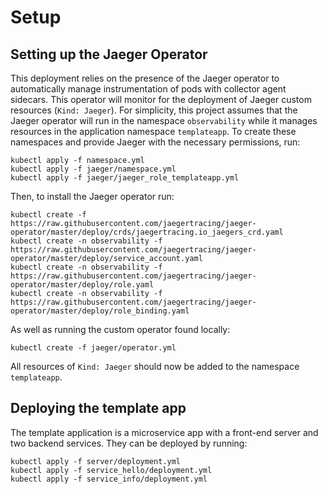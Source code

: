 # Setup
## Setting up the Jaeger Operator
This deployment relies on the presence of the Jaeger operator to automatically manage instrumentation of pods with collector agent sidecars. This operator will monitor for the deployment of Jaeger custom resources (`Kind: Jaeger`). For simplicity, this project assumes that the Jaeger operator will run in the namespace `observability` while it manages resources in the application namespace `templateapp`. To create these namespaces and provide Jaeger with the necessary permissions, run:

```
kubectl apply -f namespace.yml
kubectl apply -f jaeger/namespace.yml
kubectl apply -f jaeger/jaeger_role_templateapp.yml
```

Then, to install the Jaeger operator run:

```
kubectl create -f https://raw.githubusercontent.com/jaegertracing/jaeger-operator/master/deploy/crds/jaegertracing.io_jaegers_crd.yaml
kubectl create -n observability -f https://raw.githubusercontent.com/jaegertracing/jaeger-operator/master/deploy/service_account.yaml
kubectl create -n observability -f https://raw.githubusercontent.com/jaegertracing/jaeger-operator/master/deploy/role.yaml
kubectl create -n observability -f https://raw.githubusercontent.com/jaegertracing/jaeger-operator/master/deploy/role_binding.yaml
```

As well as running the custom operator found locally:

```
kubectl create -f jaeger/operator.yml
```

All resources of `Kind: Jaeger` should now be added to the namespace `templateapp`.

## Deploying the template app
The template application is a microservice app with a front-end server and two backend services. They can be deployed by running:

```
kubectl apply -f server/deployment.yml
kubectl apply -f service_hello/deployment.yml
kubectl apply -f service_info/deployment.yml
```
